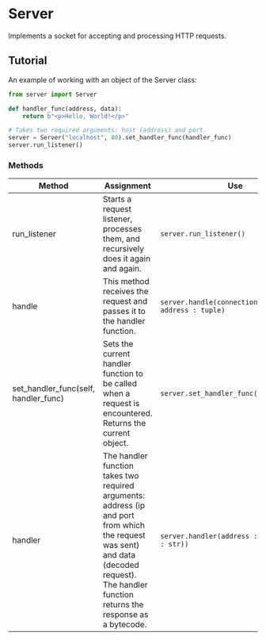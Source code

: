 # Server

Implements a socket for accepting and processing HTTP requests.

## Tutorial

An example of working with an object of the Server class:

```python
from server import Server

def handler_func(address, data):
    return b"<p>Hello, World!</p>"

# Takes two required arguments: host (address) and port.
server = Server("localhost", 80).set_handler_func(handler_func)
server.run_listener()
```

### Methods

| Method | Assignment | Use |
| - | - | - |
| run_listener | Starts a request listener, processes them, and recursively does it again and again. | ```server.run_listener()``` |
| handle | This method receives the request and passes it to the handler function. | ```server.handle(connection : socket, address : tuple)``` |
| set_handler_func(self, handler_func) | Sets the current handler function to be called when a request is encountered. Returns the current object. | ```server.set_handler_func(handler_func)``` |
| handler | The handler function takes two required arguments: address (ip and port from which the request was sent) and data (decoded request). The handler function returns the response as a bytecode. | ```server.handler(address : tuple, data : str))``` |
